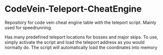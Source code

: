 # CodeVein-Teleport-CheatEngine
Repository for code vein cheat engine table with the teleport script. Mainly used for speedrunning.

Has many predefined teleport locations for bosses and major skips. To use, simply activate the script and load the teleport address as you would normally do.
The script will automatically load the coordinates into memory
